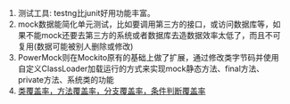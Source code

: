 1. 测试工具: testng比junit好用功能丰富。
1. mock数据能简化单元测试，比如要调用第三方的接口，或访问数据库等，如果不能mock还要去第三方的系统或者数据库去造数据效率太低了，而且不可复用(数据可能被别人删除或修改)
1. PowerMock则在Mockito原有的基础上做了扩展，通过修改类字节码并使用自定义ClassLoader加载运行的方式来实现mock静态方法、final方法、private方法、系统类的功能
1. [类覆盖率，方法覆盖率，分支覆盖率，条件判断覆盖率](https://www.zhihu.com/tardis/sogou/art/55648107?ab_signature=CiRBT0NoZ3R5NnlRNUxCUVpGbWt4N0lMd2xkM1F6OWVXRi10MD0SIGYwODBiYmVjMzAwNTBlMmIyYWY2MDcwOTAzNjk2YWMyGg8IARIFNi4zLjAaBDEzNDA=&utm_source=wechat_session&utm_medium=social&utm_oi=736257005617958912)   
